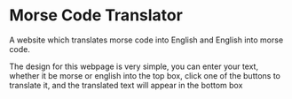 # Morse Code Translator

A website which translates morse code into English and English into morse code.

The design for this webpage is very simple, you can enter your text, whether it be morse or english into the top box,
click one of the buttons to translate it, and the translated text will appear in the bottom box
